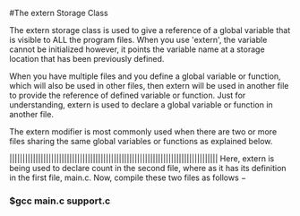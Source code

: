 #The extern Storage Class

The extern storage class is used to give a reference of a global variable that is visible to ALL the program files. When you use 'extern', the variable cannot be initialized however, it points the variable name at a storage location that has been previously defined.

When you have multiple files and you define a global variable or function, which will also be used in other files, then extern will be used in another file to provide the reference of defined variable or function. Just for understanding, extern is used to declare a global variable or function in another file.

The extern modifier is most commonly used when there are two or more files sharing the same global variables or functions as explained below.

||||||||||||||||||||||||||||||||||||||||||||||||||||||||||||||||||||||||||||||||
Here, extern is being used to declare count in the second file, where as it has its definition in the first file, main.c. Now, compile these two files as follows −

### $gcc main.c support.c
